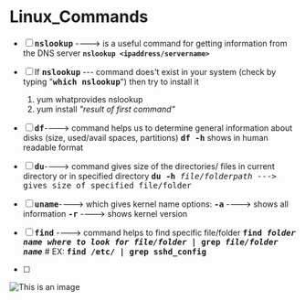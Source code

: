 # Linux_Commands
- [ ] <kbd>**nslookup**</kbd> ----> is a useful command for getting information from the DNS server
  **`nslookup <ipaddress/servername>`**

- [ ] If <kbd>**nslookup**</kbd> --- command does't exist in your system (check by typing "<kbd>**which nslookup**</kbd>") then try to install it
    1. yum whatprovides nslookup 
    2. yum install _"result of first command"_

- [ ] <kbd>**df**</kbd>----> command helps us to determine general information about disks (size, used/avail spaces, partitions)
        <kbd>**df -h**</kbd> shows in human readable format

- [ ] <kbd>**du**</kbd>----> command gives size of the directories/ files in current directory or in specified directory
         <kbd>**du -h** _file/folderpath_ ---> gives size of specified file/folder

- [ ] <kbd>**uname**</kbd>----> which gives kernel name
        options:
            <kbd>**-a**</kbd> ----> shows all information
            <kbd>**-r**</kbd> ----> shows kernel version

- [ ]  <kbd>**find**</kbd> ----> command helps to find specific file/folder 
         <kbd>**find _folder name where to look for file/folder_ | grep _file/folder name_**</kbd>
         # EX: <kbd>**find /etc/ | grep sshd_config**</kbd>
- [ ]  
![This is an image](https://nl.postermywall.com/index.php/posterbuilder/copy/b04c5960543f942cbd64c81280a5a941)
 